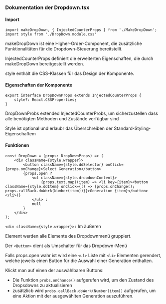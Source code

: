 ### Dokumentation der Dropdown.tsx

#### Import
```
import makeDropDown, { InjectedCounterProps } from './MakeDropDown';
import style from './DropDown.module.css'
```

makeDropDown ist eine Higher-Order-Component, die zusätzliche Funktionalitäten für die Dropdown-Steuerung bereitstellt.

InjectedCounterProps definiert die erweiterten Eigenschaften, die durch makeDropDown bereitgestellt werden.

style enthält die CSS-Klassen für das Design der Komponente.

#### Eigenschaften der Komponente

```
export interface DropDownProps extends InjectedCounterProps {
    style?: React.CSSProperties;
}
```

DropDownProbs extended InjectedCounterProbs, um sicherzustellen dass alle benötigten Methoden und Zustände verfügbar sind

Style ist optional und erlaubr das Überschreiben der Standard-Styling-Eigenschaftem

#### Funktionen

```
const DropDown = (props: DropDownProps) => (
    <div className={style.wrapper}>
        <button className={style.ddSelector} onClick={props.onChange}>Select Generation</button>
        {props.open ? 
            <ul className={style.dropdownContent}>
                {props.text.map((item) => <li key={item}><button className={style.ddItem} onClick={() => {props.onChange(); props.callBack.doWork(Number(item))}}>Generation {item}</button></li>)}
            </ul> : 
            null
        }
    </div>
);
```
```<div className={style.wrapper}>:``` Im äußeren <div> Element werden alle Elemente des Dropdownmenü gruppiert.

Der ```<Button>```  dient als Umschalter für das Dropdown-Menü

Falls props.open wahr ist wird eine ```<ul>``` Liste mit ```<li>``` Elementen gerendert, welche jeweils einen Button für die Auswahl einer Generation enthalten.

Klickt man auf einen der auswählbaren Buttons:
- Die Funktion ```probs.onChance()``` aufgerufen wird, um den Zustand des Dropsdowns zu aktualisieren
- zusätzlicb wird ```probs.callBack.doWork(Number(item))``` aufgerufen, um eine Aktion mit der ausgewählten Generation auszuführen.

